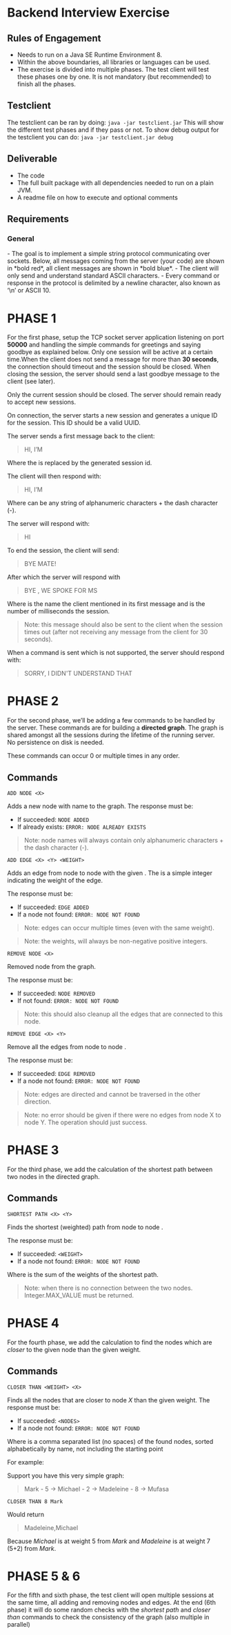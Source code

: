 Backend Interview Exercise
===

<h2>Rules of Engagement</h2>

- Needs to run on a Java SE Runtime Environment 8.
- Within the above boundaries, all libraries or languages can be used.
- The exercise is divided into multiple phases. The test client will test these phases one by one. It is not mandatory (but recommended) to finish all the phases.

<h2>Testclient</h2>

The testclient can be ran by doing: ```java -jar testclient.jar```
This will show the different test phases and if they pass or not.
To show debug output for the testclient you can do: ```java -jar testclient.jar debug```

<h2>Deliverable</h2>

- The code
- The full built package with all dependencies needed to run on a plain JVM.
- A readme file on how to execute and optional comments

<h2>Requirements</h2>

<h3>General</h3>
- The goal is to implement a simple string protocol communicating over sockets.
Below, all messages coming from the server (your code) are shown in *bold red*, all
client messages are shown in *bold blue*.
- The client will only send and understand standard ASCII characters.
- Every command or response in the protocol is delimited by a newline character, also known as ‘\n’ or ASCII 10.

PHASE 1
===

For the first phase, setup the TCP socket server application listening on port **50000** and
handling the simple commands for greetings and saying goodbye as explained below.
Only one session will be active at a certain time.When the client does not send a message for more than **30 seconds**, the connection should timeout and the session should be closed. When closing the session, the server should send a last
goodbye message to the client (see later).

Only the current session should be closed. The server should remain ready to accept new sessions.

On connection, the server starts a new session and generates a unique ID for the session. This ID should be a valid UUID.

The server sends a first message back to the client:

> HI, I’M <session-id>

Where the *<session-id>* is replaced by the generated session id.

The client will then respond with:

> HI, I’M <name>

Where *<name>* can be any string of alphanumeric characters + the dash character (-).

The server will respond with:

> HI <name>

To end the session, the client will send:

> BYE MATE!

After which the server will respond with

> BYE <name>, WE SPOKE FOR <X> MS

Where *<name>* is the name the client mentioned in its first message and *<X>* is the number of
milliseconds the session.

> Note: this message should also be sent to the client when the session times out (after not receiving any message from the client for 30 seconds).

When a command is sent which is not supported, the server should respond with:

> SORRY, I DIDN'T UNDERSTAND THAT

PHASE 2
===

For the second phase, we’ll be adding a few commands to be handled by the server. These
commands are for building a **directed graph**. The graph is shared amongst all the sessions
during the lifetime of the running server. No persistence on disk is needed.

These commands can occur 0 or multiple times in any order.

<h2>Commands</h2>

```ADD NODE <X>```

Adds a new node with name *<X>* to the graph. The response must be:

- If succeeded: ```NODE ADDED```
- If already exists: ```ERROR: NODE ALREADY EXISTS```

> Note: node names will always contain only alphanumeric characters + the dash character (-).

 ```ADD EDGE <X> <Y> <WEIGHT>```
 
Adds an edge from node *<X>* to node *<Y>* with the given *<WEIGHT>*. The *<WEIGHT>* is a
simple integer indicating the weight of the edge.

The response must be:

- If succeeded: ```EDGE ADDED```
- If a node not found: ```ERROR: NODE NOT FOUND```

> Note: edges can occur multiple times (even with the same weight).

> Note: the weights, will always be non-negative positive integers.

```REMOVE NODE <X>```

Removed node *<X>* from the graph. 

The response must be:

- If succeeded: ```NODE REMOVED```
- If not found: ```ERROR: NODE NOT FOUND```

> Note: this should also cleanup all the edges that are connected to this node.

```REMOVE EDGE <X> <Y>```

Remove all the edges from node *<X>* to node *<Y>*.

The response must be:

- If succeeded: ```EDGE REMOVED```
- If a node not found: ```ERROR: NODE NOT FOUND```

> Note: edges are directed and cannot be traversed in the other direction.

> Note: no error should be given if there were no edges from node X to node Y. The operation
should just success.

PHASE 3
===

For the third phase, we add the calculation of the shortest path between two nodes in the
directed graph.

<h2>Commands</h2>

```SHORTEST PATH <X> <Y>```

Finds the shortest (weighted) path from node *<X>* to node *<Y>*.

The response must be:

- If succeeded: ```<WEIGHT>```
- If a node not found: ```ERROR: NODE NOT FOUND```

Where *<WEIGHT>* is the sum of the weights of the shortest path.

> Note: when there is no connection between the two nodes. Integer.MAX_VALUE must be
returned.

PHASE 4
===

For the fourth phase, we add the calculation to find the nodes which are *closer* to the given
node than the given weight.

<h2>Commands</h2>

```CLOSER THAN <WEIGHT> <X>```

Finds all the nodes that are closer to node *X* than the given weight. The response must be:

- If succeeded: ```<NODES>```
- If a node not found: ```ERROR: NODE NOT FOUND```

Where *<NODES>* is a comma separated list (no spaces) of the found nodes, sorted
alphabetically by name, not including the starting point

For example:

Support you have this very simple graph: 

> Mark - 5 -> Michael - 2 -> Madeleine - 8 -> Mufasa

```CLOSER THAN 8 Mark```

Would return

> Madeleine,Michael

Because *Michael* is at weight 5 from *Mark* and *Madeleine* is at weight 7 (5+2) from *Mark*.

PHASE 5 & 6
===

For the fifth and sixth phase, the test client will open multiple sessions at the same time, all
adding and removing nodes and edges.
At the end (6th phase) it will do some random checks with the *shortest path* and *closer than*
commands to check the consistency of the graph (also multiple in parallel)